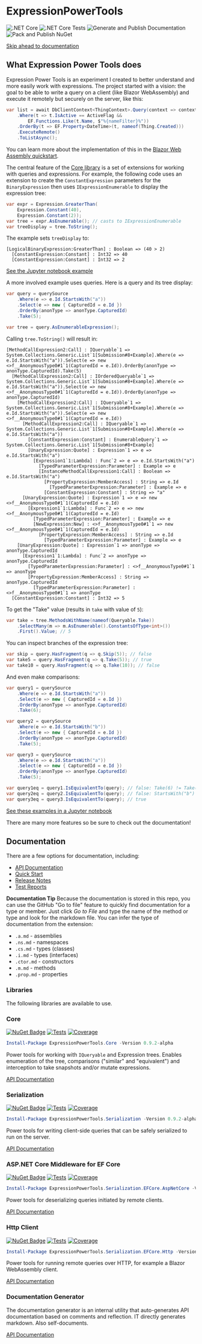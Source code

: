 # ExpressionPowerTools

![.NET Core](https://github.com/JeremyLikness/ExpressionPowerTools/workflows/.NET%20Core/badge.svg)
![.NET Core Tests](https://github.com/JeremyLikness/ExpressionPowerTools/workflows/.NET%20Core%20Tests/badge.svg)
![Generate and Publish Documentation](https://github.com/JeremyLikness/ExpressionPowerTools/workflows/Generate%20and%20Publish%20Documentation/badge.svg)
![Pack and Publish NuGet](https://github.com/JeremyLikness/ExpressionPowerTools/workflows/Pack%20and%20Publish%20NuGet/badge.svg)

[Skip ahead to documentation](#documentation)

## What Expression Power Tools does

Expression Power Tools is an experiment I created to better understand and more easily work with expressions. The project started with a vision: the goal to be able to write a query on a client (like Blazor WebAssembly) and execute it remotely but securely on the server, like this:

```csharp
var list = await DbClientContext<ThingContext>.Query(context => context.Things)
    .Where(t => t.IsActive == ActiveFlag &&
        EF.Functions.Like(t.Name, $"%{nameFilter}%"))
    .OrderBy(t => EF.Property<DateTime>(t, nameof(Thing.Created)))
    .ExecuteRemote()
    .ToListAsync();
```

You can learn more about the implementation of this in the [Blazor Web Assembly quickstart](./docs/endtoend.md).

The central feature of the [Core library](docs/api/ExpressionPowerTools.Core.a.md) is a set of extensions for working with queries and expressions. For example, the following code uses an extension to create the `ConstantExpression` parameters for the `BinaryExpression` then uses `IExpressionEnumerable` to display the expression tree:

```csharp
var expr = Expression.GreaterThan(
    Expression.Constant(40),
    Expression.Constant(2));
var tree = expr.AsEnumerable(); // casts to IExpressionEnumerable
var treeDisplay = tree.ToString();
```

The example sets `treeDisplay` to:

```text
[LogicalBinaryExpression:GreaterThan] : Boolean => (40 > 2)
  [ConstantExpression:Constant] : Int32 => 40
  [ConstantExpression:Constant] : Int32 => 2
```

[See the Jupyter notebook example](./docs/notebooks/displayexpressiontree.ipynb)

A more involved example uses queries. Here is a query and its tree display:

```csharp
var query = querySource
    .Where(e => e.Id.StartsWith("a"))
    .Select(e => new { CapturedId = e.Id })
    .OrderBy(anonType => anonType.CapturedId)
    .Take(5);

var tree = query.AsEnumerableExpression();
```

Calling `tree.ToString()` will result in:

```text
[MethodCallExpression2:Call] : IQueryable`1 => System.Collections.Generic.List`1[Submission#8+Example].Where(e => e.Id.StartsWith("a")).Select(e => new <>f__AnonymousType0#1`1(CapturedId = e.Id)).OrderBy(anonType => anonType.CapturedId).Take(5)
  [MethodCallExpression2:Call] : IOrderedQueryable`1 => System.Collections.Generic.List`1[Submission#8+Example].Where(e => e.Id.StartsWith("a")).Select(e => new <>f__AnonymousType0#1`1(CapturedId = e.Id)).OrderBy(anonType => anonType.CapturedId)
    [MethodCallExpression2:Call] : IQueryable`1 => System.Collections.Generic.List`1[Submission#8+Example].Where(e => e.Id.StartsWith("a")).Select(e => new <>f__AnonymousType0#1`1(CapturedId = e.Id))
      [MethodCallExpression2:Call] : IQueryable`1 => System.Collections.Generic.List`1[Submission#8+Example].Where(e => e.Id.StartsWith("a"))
        [ConstantExpression:Constant] : EnumerableQuery`1 => System.Collections.Generic.List`1[Submission#8+Example]
        [UnaryExpression:Quote] : Expression`1 => e => e.Id.StartsWith("a")
          [Expression1`1:Lambda] : Func`2 => e => e.Id.StartsWith("a")
            [TypedParameterExpression:Parameter] : Example => e
            [InstanceMethodCallExpression1:Call] : Boolean => e.Id.StartsWith("a")
              [PropertyExpression:MemberAccess] : String => e.Id
                [TypedParameterExpression:Parameter] : Example => e
              [ConstantExpression:Constant] : String => "a"
      [UnaryExpression:Quote] : Expression`1 => e => new <>f__AnonymousType0#1`1(CapturedId = e.Id)
        [Expression1`1:Lambda] : Func`2 => e => new <>f__AnonymousType0#1`1(CapturedId = e.Id)
          [TypedParameterExpression:Parameter] : Example => e
          [NewExpression:New] : <>f__AnonymousType0#1`1 => new <>f__AnonymousType0#1`1(CapturedId = e.Id)
            [PropertyExpression:MemberAccess] : String => e.Id
              [TypedParameterExpression:Parameter] : Example => e
    [UnaryExpression:Quote] : Expression`1 => anonType => anonType.CapturedId
      [Expression1`1:Lambda] : Func`2 => anonType => anonType.CapturedId
        [TypedParameterExpression:Parameter] : <>f__AnonymousType0#1`1 => anonType
        [PropertyExpression:MemberAccess] : String => anonType.CapturedId
          [TypedParameterExpression:Parameter] : <>f__AnonymousType0#1`1 => anonType
  [ConstantExpression:Constant] : Int32 => 5
```

To get the "Take" value (results in `take` with value of `5`):

```csharp
var take = tree.MethodsWithName(nameof(Queryable.Take))
    .SelectMany(m => m.AsEnumerable().ConstantsOfType<int>())
    .First().Value; // 5
```

You can inspect branches of the expression tree:

```csharp
var skip = query.HasFragment(q => q.Skip(5)); // false
var take5 = query.HasFragment(q => q.Take(5)); // true
var take10 = query.HasFragment(q => q.Take(10)); // false
```

And even make comparisons:

```csharp
var query1 = querySource
    .Where(e => e.Id.StartsWith("a"))
    .Select(e => new { CapturedId = e.Id })
    .OrderBy(anonType => anonType.CapturedId)
    .Take(6);

var query2 = querySource
    .Where(e => e.Id.StartsWith("b"))
    .Select(e => new { CapturedId = e.Id })
    .OrderBy(anonType => anonType.CapturedId)
    .Take(5);

var query3 = querySource
    .Where(e => e.Id.StartsWith("a"))
    .Select(e => new { CapturedId = e.Id })
    .OrderBy(anonType => anonType.CapturedId)
    .Take(5);

var query1eq = query1.IsEquivalentTo(query); // false: Take(6) != Take(5)
var query2eq = query2.IsEquivalentTo(query); // false: StartsWith("b") != StartsWith("a")
var query3eq = query3.IsEquivalentTo(query); // true
```

[See these examples in a Jupyter notebook](.docs/notebooks/displayiqueryable.ipynb)

There are many more features so be sure to check out the documentation!

## Documentation

There are a few options for documentation, including:

- [API Documentation](docs/index.md)
- [Quick Start](docs/quickstart.md)
- [Release Notes](./Releases.md)
- [Test Reports](docs/test/index.md)

**Documentation Tip** Because the documentation is stored in this repo, you can use the GitHub "Go to file" feature to quickly find documentation for a type or member. Just click _Go to File_ and type the name of the method or type and look for the markdown file. You can infer the type of documentation from the extension:

- `.a.md` - assemblies
- `.ns.md` - namespaces
- `.cs.md` - types (classes)
- `.i.md` - types (interfaces)
- `.ctor.md` - constructors
- `.m.md` - methods
- `.prop.md` - properties

### Libraries

The following libraries are available to use.

### Core

[![NuGet Badge](https://buildstats.info/nuget/ExpressionPowerTools.Core?includePreReleases=true)](https://www.nuget.org/packages/ExpressionPowerTools.Core)
[![Tests](docs/test/ExpressionPowerTools.Core.Tests.svg)](docs/test//ExpressionPowerTools.Core.test.md)
[![Coverage](docs/test/ExpressionPowerTools.Core.Coverage.svg)](docs/test//ExpressionPowerTools.Core.coverage.md)

```powershell
Install-Package ExpressionPowerTools.Core -Version 0.9.2-alpha
```

Power tools for working with `IQueryable` and Expression trees. Enables enumeration of the tree, comparisons ("similar" and "equivalent") and interception to take snapshots and/or mutate expressions.  

[API Documentation](docs/api/ExpressionPowerTools.Core.a.md)

### Serialization

[![NuGet Badge](https://buildstats.info/nuget/ExpressionPowerTools.Serialization?includePreReleases=true)](https://www.nuget.org/packages/ExpressionPowerTools.Serialization)
[![Tests](docs/test/ExpressionPowerTools.Serialization.Tests.svg)](docs/test//ExpressionPowerTools.Serialization.test.md)
[![Coverage](docs/test/ExpressionPowerTools.Serialization.Coverage.svg)](docs/test//ExpressionPowerTools.Serialization.coverage.md)

```powershell
Install-Package ExpressionPowerTools.Serialization -Version 0.9.2-alpha
```

Power tools for writing client-side queries that can be safely serialized to run on the server.

[API Documentation](docs/api/ExpressionPowerTools.Serialization.a.md)

### ASP.NET Core Middleware for EF Core

[![NuGet Badge](https://buildstats.info/nuget/ExpressionPowerTools.Serialization.EFCore.AspNetCore?includePreReleases=true)](https://www.nuget.org/packages/ExpressionPowerTools.Serialization.EFCore.AspNetCore)
[![Tests](docs/test/ExpressionPowerTools.Serialization.EFCore.AspNetCore.Tests.svg)](docs/test//ExpressionPowerTools.Serialization.EFCore.AspNetCore.test.md)
[![Coverage](docs/test/ExpressionPowerTools.Serialization.EFCore.AspNetCore.Coverage.svg)](docs/test//ExpressionPowerTools.Serialization.EFCore.AspNetCore.coverage.md)

```powershell
Install-Package ExpressionPowerTools.Serialization.EFCore.AspNetCore -Version 0.9.2-alpha
```

Power tools for deserializing queries initiated by remote clients.

[API Documentation](docs/api/ExpressionPowerTools.Serialization.EFCore.AspNetCore.a.md)

### Http Client

[![NuGet Badge](https://buildstats.info/nuget/ExpressionPowerTools.Serialization.EFCore.Http?includePreReleases=true)](https://www.nuget.org/packages/ExpressionPowerTools.Serialization.EFCore.Http)
[![Tests](docs/test/ExpressionPowerTools.Serialization.EFCore.Http.Tests.svg)](docs/test//ExpressionPowerTools.Serialization.EFCore.Http.test.md)
[![Coverage](docs/test/ExpressionPowerTools.Serialization.EFCore.Http.Coverage.svg)](docs/test//ExpressionPowerTools.Serialization.EFCore.Http.coverage.md)


```powershell
Install-Package ExpressionPowerTools.Serialization.EFCore.Http -Version 0.9.2-alpha
```

Power tools for running remote queries over HTTP, for example a Blazor WebAssembly client.

[API Documentation](docs/api/ExpressionPowerTools.Serialization.EFCore.Http.a.md)

### Documentation Generator

The documentation generator is an internal utility that auto-generates API documentation based on comments and reflection. IT directly generates markdown. Also self-documents.

[API Documentation](docs/api/ExpressionPowerTools.Utilities.DocumentGenerator.a.md)
